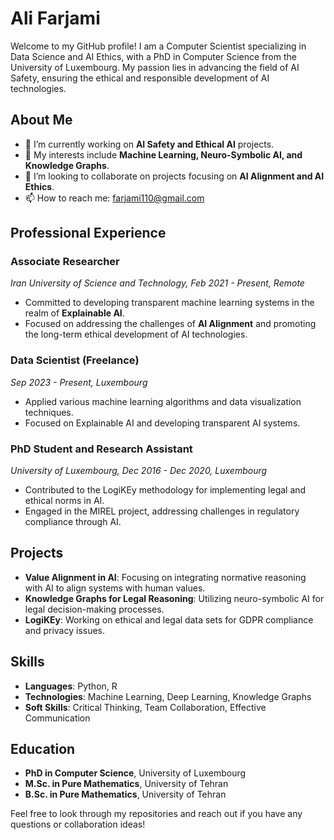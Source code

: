# Ali Farjami

Welcome to my GitHub profile! I am a Computer Scientist specializing in Data Science and AI Ethics, with a PhD in Computer Science from the University of Luxembourg. My passion lies in advancing the field of AI Safety, ensuring the ethical and responsible development of AI technologies.

## About Me

- 🔭 I’m currently working on **AI Safety and Ethical AI** projects.
- 🌱 My interests include **Machine Learning, Neuro-Symbolic AI, and Knowledge Graphs**.
- 👯 I’m looking to collaborate on projects focusing on **AI Alignment and AI Ethics**.
- 📫 How to reach me: [farjami110@gmail.com](mailto:farjami110@gmail.com)

## Professional Experience

### Associate Researcher
_Iran University of Science and Technology, Feb 2021 - Present, Remote_
- Committed to developing transparent machine learning systems in the realm of **Explainable AI**.
- Focused on addressing the challenges of **AI Alignment** and promoting the long-term ethical development of AI technologies.

### Data Scientist (Freelance)
_Sep 2023 - Present, Luxembourg_
- Applied various machine learning algorithms and data visualization techniques.
- Focused on Explainable AI and developing transparent AI systems.

### PhD Student and Research Assistant
_University of Luxembourg, Dec 2016 - Dec 2020, Luxembourg_
- Contributed to the LogiKEy methodology for implementing legal and ethical norms in AI.
- Engaged in the MIREL project, addressing challenges in regulatory compliance through AI.

## Projects

- **Value Alignment in AI**: Focusing on integrating normative reasoning with AI to align systems with human values.
- **Knowledge Graphs for Legal Reasoning**: Utilizing neuro-symbolic AI for legal decision-making processes.
- **LogiKEy**: Working on ethical and legal data sets for GDPR compliance and privacy issues.

## Skills

- **Languages**: Python, R
- **Technologies**: Machine Learning, Deep Learning, Knowledge Graphs
- **Soft Skills**: Critical Thinking, Team Collaboration, Effective Communication

## Education

- **PhD in Computer Science**, University of Luxembourg
- **M.Sc. in Pure Mathematics**, University of Tehran
- **B.Sc. in Pure Mathematics**, University of Tehran

Feel free to look through my repositories and reach out if you have any questions or collaboration ideas!

 
